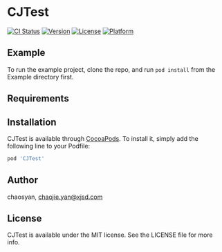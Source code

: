 # CJTest

[![CI Status](https://img.shields.io/travis/chaosyan/CJTest.svg?style=flat)](https://travis-ci.org/chaosyan/CJTest)
[![Version](https://img.shields.io/cocoapods/v/CJTest.svg?style=flat)](https://cocoapods.org/pods/CJTest)
[![License](https://img.shields.io/cocoapods/l/CJTest.svg?style=flat)](https://cocoapods.org/pods/CJTest)
[![Platform](https://img.shields.io/cocoapods/p/CJTest.svg?style=flat)](https://cocoapods.org/pods/CJTest)

## Example

To run the example project, clone the repo, and run `pod install` from the Example directory first.

## Requirements

## Installation

CJTest is available through [CocoaPods](https://cocoapods.org). To install
it, simply add the following line to your Podfile:

```ruby
pod 'CJTest'
```

## Author

chaosyan, chaojie.yan@xjsd.com

## License

CJTest is available under the MIT license. See the LICENSE file for more info.
